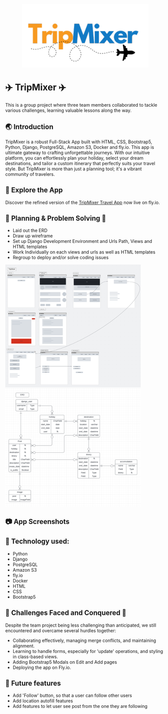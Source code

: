 <p align='center'><img src="staticfiles/planner/images/mainlogo.png" width="400"></p>

# ✈️ TripMixer ✈️

This is a group project where three team members collaborated to tackle various challenges, learning valuable lessons along the way.

## 🌏 Introduction

TripMixer is a robust Full-Stack App built with HTML, CSS, Bootstrap5, Python, Django, PostgreSQL, Amazon S3, Docker and fly.io.
This app is ultimate gateway to crafting unforgettable journeys. With our intuitive platform, you can effortlessly plan your holiday, select your dream destinations, and tailor a custom itinerary that perfectly suits your travel style. But TripMixer is more than just a planning tool; it's a vibrant community of travelers.

## 🔎 Explore the App

Discover the refined version of the [TripMixer Travel App](https://sei-tripmixer.fly.dev/) now live on fly.io.

## 📝 Planning & Problem Solving 🚩

-   Laid out the ERD
-   Draw up wireframe
-   Set up Django Development Environment and Urls Path, Views and HTML templates
-   Work Individually on each views and urls as well as HTML templates
-   Regroup to deploy and/or solve coding issues

<img src="staticfiles/planner/images/wireframes.png" style="max-width:85%;">
<img src="staticfiles/planner/images/ERD.png" style="max-width:85%;">

## 📷 App Screenshots

## 🤖 Technology used:

-   Python
-   Django
-   PostgreSQL
-   Amazon S3
-   fly.io
-   Docker
-   HTML
-   CSS
-   Bootstrap5

## 💪 Challenges Faced and Conquered 💪

Despite the team project being less challenging than anticipated, we still encountered and overcame several hurdles together:

-   Collaborating effectively, managing merge conflicts, and maintaining alignment.
-   Learning to handle forms, especially for 'update' operations, and styling in class-based views.
-   Adding Bootstrap5 Modals on Edit and Add pages
-   Deploying the app on Fly.io.

## 🚀 Future features

-   Add 'Follow' button, so that a user can follow other users
-   Add location autofill features
-   Add features to let user see post from the one they are following
